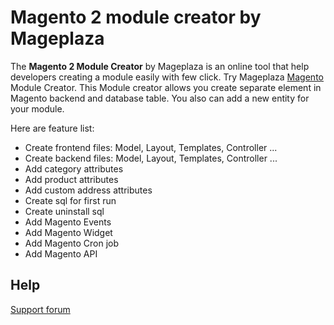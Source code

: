 # Magento 2 module creator by Mageplaza
The **Magento 2 Module Creator** by Mageplaza is an online tool that help developers creating a module easily with few click. Try Mageplaza [Magento](https://magento.com/)  Module Creator. This Module creator allows you create separate element in Magento backend and database table. You also can add a new entity for your module.

Here are feature list:

* Create frontend files: Model, Layout, Templates, Controller ...
* Create backend files: Model, Layout, Templates, Controller ...
* Add category attributes
* Add product attributes
* Add custom address attributes
* Create sql for first run
* Create uninstall sql 
* Add Magento Events
* Add Magento Widget
* Add Magento Cron job
* Add Magento API


## Help

[Support forum](https://mageplaza.freshdesk.com)
